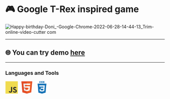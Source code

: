 # :video_game: Google T-Rex inspired game

![Happy-birthday-Doni_-Google-Chrome-2022-06-28-14-44-13_Trim-_online-video-cutter com_](https://user-images.githubusercontent.com/73027259/176171051-7ae660ed-6f46-4053-afd7-5fbd8138e618.gif)

***

## 🌐 You can try demo <a href="https://doni-jump-game.vercel.app/" target="_blank"/>here</a>

***

###  Languages and Tools
<div>
    <img src="https://github.com/devicons/devicon/blob/master/icons/javascript/javascript-original.svg" title="JavaScript" alt="JavaScript" width="40" height="40"/>&nbsp;
  <img src="https://github.com/devicons/devicon/blob/master/icons/html5/html5-original.svg" title="HTML5" alt="HTML" width="40" height="40"/>&nbsp;
  <img src="https://github.com/devicons/devicon/blob/master/icons/css3/css3-plain-wordmark.svg"  title="CSS3" alt="CSS" width="40" height="40"/>&nbsp;
</div>


